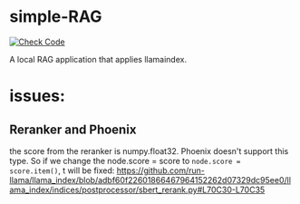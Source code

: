 # simple-RAG

[![Check Code](https://github.com/ValMobYKang/simple-RAG/actions/workflows/check_code.yml/badge.svg)](https://github.com/ValMobYKang/simple-RAG/actions/workflows/check_code.yml)

A local RAG application that applies llamaindex.

# issues:

## Reranker and Phoenix
the score from the reranker is numpy.float32. Phoenix doesn't support this type. So if we change the node.score = score to `node.score = score.item()`, t will be fixed: https://github.com/run-llama/llama_index/blob/adbf60f22601866467964152262d07329dc95ee0/llama_index/indices/postprocessor/sbert_rerank.py#L70C30-L70C35